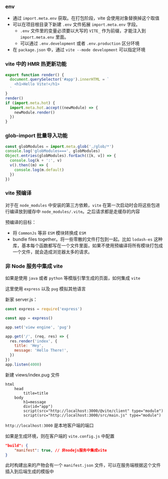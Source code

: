 ### env

- 通过 `import.meta.env` 获取。在打包阶段，vite 会使用对象替换掉这个取值
- 可以在项目根目录下新建 `.env` 文件拓展 `import.meta.env` 字段。
  - `.env` 文件里的变量必须要以大写的 `VITE_` 作为前缀，才能注入到 `import.meta.env` 里面。
  - 可以通过 `.env.development` 或者 `.env.production` 区分环境
- 在 `package.json` 中，通过 `vite --mode development` 可以指定环境

### vite 中的 HMR 热更新功能

```javascript
export function render() {
  document.querySelector('#app').innerHTML = `
    <h1>Hello Vite!</h1>
  `
}
render()
if (import.meta.hot) {
  import.meta.hot.accept((newModule) => {
    newModule.render()
  })
}
```

### glob-import 批量导入功能

```js
const globModules = import.meta.glob('./glob/*')
console.log('globModules===', globModules)
Object.entries(globModules).forEach(([k, v]) => {
  console.log(k + ':', v)
  v().then((m) => {
    console.log(m.default)
  })
})
```

### vite 预编译

对于在 `node_modules` 中安装的第三方依赖，`vite` 在第一次启动时会将这些包进行编译放到缓存中 `node_modules/.vite`。之后请求都是走缓存的内容

预编译的目标：

- 将 `CommonJs` 等非 `ESM` 模块转换成 `ESM`
- bundle files together。将一些零散的文件打包到一起。比如 `lodash-es` 这种库，基本每个函数都写在一个文件里面，如果不使用预编译将所有模块打包成一个文件，就会造成浏览器太多的请求。

### 非 Node 服务中集成 vite

如果是使用 `java` 或者 `python` 等模版引擎生成的页面，如何集成 `vite`

这里使用 `express` 以及 `pug` 模拟其他语言

新家 server.js：

```javascript
const express = require('express')

const app = express()

app.set('view engine', 'pug')

app.get('/', (req, res) => {
  res.render('index', {
    title: 'Hey',
    message: 'Hello There!',
  })
})
app.listen(4000)
```

新建 views/index.pug 文件

```pug
html
    head
        title=title
    body
        h1=message
        div(id="app")
        script(src="http://localhost:3000/@vite/client" type="module")
        script(src="http://localhost:3000/src/main.js" type="module")
```

`http://localhost:3000` 是本地客户端的端口

如果是生成环境，则在客户端的 `vite.config.js` 中配置

```json
"build": {
    "manifest": true, // 非nodejs服务中集成vite
}
```

此时构建出来的产物会有一个 `manifest.json` 文件，可以在服务端根据这个文件插入到后端生成的模版中
